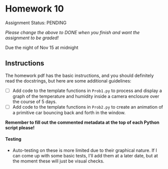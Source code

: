 # Homework 10

Assignment Status: PENDING

_Please change the above to DONE when you finish and want the assignment to be graded!_

Due the night of Nov 15 at midnight


## Instructions
The homework pdf has the basic instructions, and you should definitely read the docstrings, but here are some additional guidelines:
 - [ ] Add code to the template functions in `Prob1.py` to process and display a graph of the temperature and humidity inside a camera enclosure over the course of 5 days.
 - [ ] Add code to the template functions in `Prob2.py` to create an animation of a primitive car bouncing back and forth in the window.

__Remember to fill out the commented metadata at the top of each Python script please!__

#### Testing
 - Auto-testing on these is more limited due to their graphical nature. If I can come up with some basic tests, I'll add them at a later date, but at the moment these will just be visual checks.
